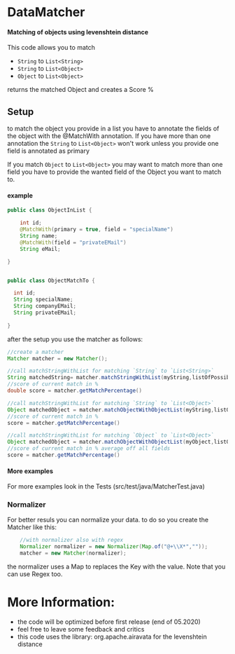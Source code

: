 # DataMatcher
#### Matching of objects using levenshtein distance

This code allows you to match

- `String` to `List<String>`
- `String` to `List<Object>`
- `Object` to `List<Object>`

 returns the matched Object
 and creates a Score %

## Setup

to match the object you provide in a list you have to annotate the fields of the object with the @MatchWith annotation.
If you have more than one annotation the `String` to `List<Object>` won't work unless you provide one field is annotated as primary 


If you match `Object` to `List<Object>` you may want to match more than one field you have to provide the wanted field of the Object you want to match to.

#### example
```java 
public class ObjectInList {

    int id;
    @MatchWith(primary = true, field = "specialName")
    String name;
    @MatchWith(field = "privateEMail")
    String eMail;

}


public class ObjectMatchTo {

  int id;
  String specialName;
  String companyEMail;
  String privateEMail;
 
}
```

after the setup you use the matcher as follows:

```java
//create a matcher
Matcher matcher = new Matcher();

//call matchStringWithList for matching `String` to `List<String>`
String matchedString= matcher.matchStringWithList(myString,listOfPossibleStrings);
//score of current match in %
double score = matcher.getMatchPercentage()

//call matchStringWithList for matching `String` to `List<Object>`
Object matchedObject = matcher.matchObjectWithObjectList(myString,listOfPossibleObjects);
//score of current match in %
score = matcher.getMatchPercentage()

//call matchStringWithList for matching `Object` to `List<Object>`
Object matchedObject = matcher.matchObjectWithObjectList(myObject,listOfPossibleObjects);
//score of current match in % average off all fields
score = matcher.getMatchPercentage()
```
#### More examples
For more examples look in the Tests (src/test/java/MatcherTest.java)

### Normalizer
For better resuls you can normalize your data. to do so you create the Matcher like this:
```java
    //with normalizer also with regex
    Normalizer normalizer = new Normalizer(Map.of("@+\\X*",""));
    matcher = new Matcher(normalizer);
```
the normalizer uses a Map to replaces the Key with the value. Note that you can use Regex too. 

# More Information:
+ the code will be optimized before first release (end of 05.2020)
+ feel free to leave some feedback and critics
+ this code uses the library: 
org.apache.airavata for the levenshtein distance
   
